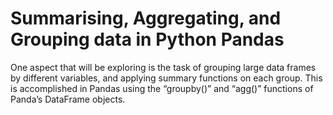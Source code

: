 # Summarising, Aggregating, and Grouping data in Python Pandas
 One aspect that will be exploring is the task of grouping large data frames by different variables, and applying summary functions on each group. This is accomplished in Pandas using the “groupby()” and “agg()” functions of Panda’s DataFrame objects.
